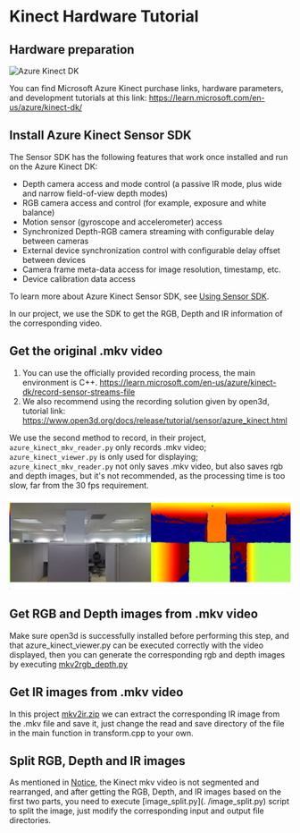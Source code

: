 # Kinect Hardware Tutorial

## Hardware preparation

![Azure Kinect DK](https://learn.microsoft.com/zh-cn/azure/kinect-dk/media/index/device-image.jpg)

You can find Microsoft Azure Kinect purchase links, hardware parameters, and development tutorials at this link: https://learn.microsoft.com/en-us/azure/kinect-dk/

## Install Azure Kinect Sensor SDK

The Sensor SDK has the following features that work once installed and run on the Azure Kinect DK:

- Depth camera access and mode control (a passive IR mode, plus wide and narrow field-of-view depth modes)
- RGB camera access and control (for example, exposure and white balance)
- Motion sensor (gyroscope and accelerometer) access
- Synchronized Depth-RGB camera streaming with configurable delay between cameras
- External device synchronization control with configurable delay offset between devices
- Camera frame meta-data access for image resolution, timestamp, etc.
- Device calibration data access

To learn more about Azure Kinect Sensor SDK, see [Using Sensor SDK](https://learn.microsoft.com/en-us/azure/kinect-dk/about-sensor-sdk).

In our project, we use the SDK to get the RGB, Depth and IR information of the corresponding video.

## Get the original .mkv video

1. You can use the officially provided recording process, the main environment is C++. https://learn.microsoft.com/en-us/azure/kinect-dk/record-sensor-streams-file
2. We also recommend using the recording solution given by open3d, tutorial link: https://www.open3d.org/docs/release/tutorial/sensor/azure_kinect.html

We use the second method to record, in their project, `azure_kinect_mkv_reader.py` only records .mkv video; `azure_kinect_viewer.py` is only used for displaying; `azure_kinect_mkv_reader.py` not only saves .mkv video, but also saves rgb and depth images, but it's not recommended, as the processing time is too slow, far from the 30 fps requirement.

![image-20240116173431240](./assets/kinect_view.png)

## Get RGB and Depth images from .mkv video

Make sure open3d is successfully installed before performing this step, and that azure_kinect_viewer.py can be executed correctly with the video displayed, then you can generate the corresponding rgb and depth images by executing  [mkv2rgb_depth.py](./mkv2rgb_depth.py) 

## Get IR images from .mkv video

In this project  [mkv2ir.zip](./mkv2ir.zip) we can extract the corresponding IR image from the .mkv file and save it, just change the read and save directory of the file in the main function in transform.cpp to your own.

## Split RGB, Depth and IR images

As mentioned in [Notice](../readme.md), the Kinect mkv video is not segmented and rearranged, and after getting the RGB, Depth, and IR images based on the first two parts, you need to execute [image_split.py](. /image_split.py) script to split the image, just modify the corresponding input and output file directories.
